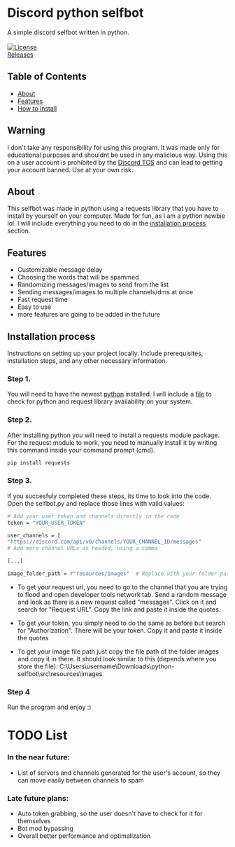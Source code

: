 
# Discord python selfbot

A simple discord selfbot written in python.<br><br>
[![License](https://img.shields.io/badge/license-GPL--3.0-blue.svg)](LICENSE) <Br>
[Releases](https://github.com/owaii/python-selfbot/releases)



## Table of Contents

- [About](#about)
- [Features](#features)
- [How to install](#installation-process)

## Warning

I don't take any responsibility for using this program. It was made only for educational purposes and shouldnt be used in any malicious way. Using this on a user account is prohibited by the [Discord TOS](https://discord.com/terms) and can lead to getting your account banned. Use at your own risk.

## About

This selfbot was made in python using a requests library that you have to install by yourself on your computer. Made for fun, as I am a python newbie lol. I will include everything you need to do in the [installation process](#installation-process) section.

## Features

- Customizable message delay
- Choosing the words that will be spammed
- Randomizing messages/images to send from the list
- Sending messages/images to multiple channels/dms at once
- Fast request time
- Easy to use
- more features are going to be added in the future

## Installation process

Instructions on setting up your project locally. Include prerequisites, installation steps, and any other necessary information.

<h3>Step 1.</h3>

You will need to have the newest [python](https://www.python.org/downloads/) installed.
I will include a [file](https://github.com/owaii/python-selfbot/blob/selfbot/src/resources/dependenciesCheck.bat) to check for python and request library availability on your system.

<h3>Step 2.</h3>

After installing python you will need to install a requests module package. For the request module to work, you need to manually install it by writing this command inside your command prompt (cmd).

```bash
pip install requests
```   
  
<h3>Step 3.</h3>

If you succesfuly completed these steps, its time to look into the code. Open the selfbot.py and replace those lines with valid values:
```bash
# Add your user token and channels directly in the code
token = "YOUR_USER_TOKEN"

user_channels = [
"https://discord.com/api/v9/channels/YOUR_CHANNEL_ID/messages"
# Add more channel URLs as needed, using a comma

[...]

image_folder_path = r"resources/images"  # Replace with your folder path

```
- To get your request url, you need to go to the channel that you are trying to flood and open developer tools network tab. Send a random message and look as there is a new request called "messages". Click on it and search for "Request URL". Copy the link and paste it inside the quotes.

- To get your token, you simply need to do the same as before but search for "Authorization". There will be your token.  Copy it and paste it inside the quotes

- To get your image file path just copy the file path of the folder images and copy it in there. It should look similar to this (depends where you store the file): C:\Users\username\Downloads\python-selfbot\src\resources\images

<h3>Step 4</h3>

Run the program and enjoy :)

# TODO List

<!-- TODO List -->

<h3>In the near future:</h3>
<ul>
  <li>List of servers and channels generated for the user's account, so they can move easily between channels to spam</li>
</ul>

<h3>Late future plans:</h3>
<ul>
  <li>Auto token grabbing, so the user doesn't have to check for it for themselves</li>
  <li>Bot mod bypassing</li>
  <li>Overall better performance and optimalization</li>
</ul>

